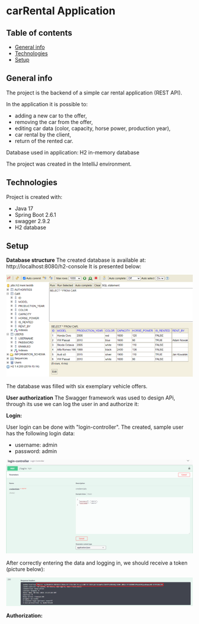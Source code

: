 # carRental Application


## Table of contents
* [General info](#general-info)
* [Technologies](#technologies)
* [Setup](#setup)

## General info
The project is the backend of a simple car rental application (REST API).

In the application it is possible to:
- adding a new car to the offer,
- removing the car from the offer,
- editing car data (color, capacity, horse power, production year),
- car rental by the client,
- return of the rented car.

Database used in application:
H2 in-memory database

The project was created in the IntelliJ environment.
	
## Technologies
Project is created with:
* Java 17
* Spring Boot 2.6.1
* swagger 2.9.2
* H2 database

## Setup

**Database structure**
The created database is available at: http://localhost:8080/h2-console
It is presented below:

![database_structure](./img/database.png)

The database was filled with six exemplary vehicle offers.

**User authorization**
The Swagger framework was used to design APi, through its use we can log the user in and authorize it:

**Login:**

User login can be done with "login-controller". The created, sample user has the following login data:
* username: admin
* password: admin

![login](./img/login.png)

After correctly entering the data and logging in, we should receive a token (picture below):

![token](./img/token.png)

**Authorization:**


